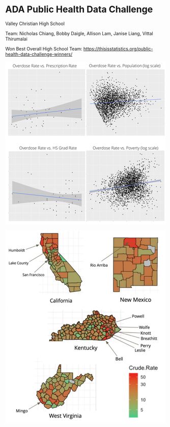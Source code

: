 # ADA Public Health Data Challenge
Valley Christian High School

Team: Nicholas Chiang, Bobby Daigle, Allison Lam, Janise Liang, Vittal Thirumalai

Won Best Overall High School Team: https://thisisstatistics.org/public-health-data-challenge-winners/

![multivar](https://github.com/janiseliang/ADA-Public-Health-Data-Challenge/blob/master/Visualizations/graph1.png)

![map](https://github.com/janiseliang/ADA-Public-Health-Data-Challenge/blob/master/Visualizations/graph2.png)
